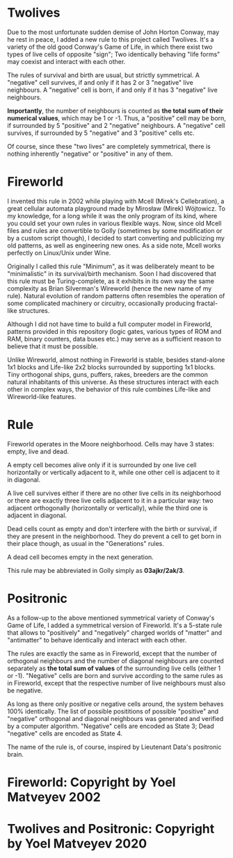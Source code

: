 # Twolives

Due to the most unfortunate sudden demise of John Horton Conway, may he rest in peace, I added a new rule to this project called Twolives. It's a variety of the old good Conway's Game of Life, in which there exist two types of live cells of opposite "sign"; Two identically behaving "life forms" may coexist and interact with each other.

The rules of survival and birth are usual, but strictly symmetrical. 
A "negative" cell survives, if and only if it has 2 or 3 "negative" live neighbours.
A "negative" cell is born, if and only if it has 3 "negative" live neighbours.  

**Importantly**, the number of neighbours is counted as **the total sum of their numerical values**, which may be 1 or -1. 
Thus, a "positive" cell may be born, if surrounded by 5 "positive" and 2 "negative" neighbours.
A "negative" cell survives, if surrounded by 5 "negative" and 3 "positive" cells etc.

Of course, since these "two lives" are completely symmetrical, there is nothing inherently "negative" or "positive" in any of them.

# Fireworld

I invented this rule in 2002 while playing with Mcell (Mirek's Cellebration), a great cellular automata playground made by Mirosław (Mirek) Wójtowicz. To my knowledge, for a long while it was the only program of its kind, where you could set your own rules in various flexible ways. Now, since old Mcell files and rules are convertible to Golly (sometimes by some modification or by a custom script though), I decided to start converting and publicizing my old patterns, as well as engineering new ones. As a side note, Mcell works perfectly on Linux/Unix under Wine.

Originally I called this rule "Minimum", as it was deliberately meant to be "minimalistic" in its survival/birth mechanism. Soon I had discovered that this rule must be Turing-complete, as it exhibits in its own way the same complexity as Brian Silverman's Wireworld (hence the new name of my rule). Natural evolution of random patterns often resembles the operation of some complicated machinery or circuitry, occasionally producing fractal-like structures.

Although I did not have time to build a full computer model in Fireworld, patterns provided in this repository (logic gates, various types of ROM and RAM, binary counters, data buses etc.) may serve as a sufficient reason to believe that it must be possible.

Unlike Wireworld, almost nothing in Fireworld is stable, besides stand-alone 1x1 blocks and Life-like 2x2 blocks surrounded by supporting 1x1 blocks. Tiny orthogonal ships, guns, puffers, rakes, breeders are the common natural inhabitants of this universe. As these structures interact with each other in complex ways, the behavior of this rule combines Life-like and Wireworld-like features.

# Rule

Fireworld operates in the Moore neighborhood. Cells may have 3 states: empty, live and dead.

A empty cell becomes alive only if it is surrounded by one live cell horizontally or vertically adjacent to it, while one other cell is adjacent to it in diagonal.

A live cell survives either if there are no other live cells in its neighborhood or there are exactly three live cells adjacent to it in a particular way: two adjacent orthogonally (horizontally or vertically), while the third one is adjacent in diagonal.

Dead cells count as empty and don't interfere with the birth or survival, if they are present in the neighborhood. They do prevent a cell to get born in their place though, as usual in the "Generations" rules.

A dead cell becomes empty in the next generation.

This rule may be abbreviated in Golly simply as **03ajkr/2ak/3**.

# Positronic

As a follow-up to the above mentioned symmetrical variety of Conway's Game of Life, I added a symmetrical version of Fireworld. It's a 5-state rule that allows to
"positively" and "negatively" charged worlds of "matter" and "antimatter" to behave identically and interact with each other.

The rules are exactly the same as in Fireworld, except that the number of orthogonal neighbours and the number of diagonal neighbours are counted separately as **the total sum of values** of the surrounding live cells (either 1 or -1). "Negative" cells are born and survive according to the same rules as in Fireworld, except that the respective number of live neighbours must also be negative.

As long as there only positive or negative cells around, the system behaves 100% identically. The list of possible posititions of possible "positive" and "negative" orthogonal and diagonal neighbours was generated and verified by a computer algorithm. "Negative" cells are encoded as State 3; Dead "negative" cells are encoded as State 4.

The name of the rule is, of course, inspired by Lieutenant Data's positronic brain.


# Fireworld: Copyright by Yoel Matveyev 2002
# Twolives and Positronic: Copyright by Yoel Matveyev 2020
